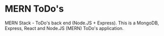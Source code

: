 # MERN ToDo's
MERN Stack - ToDo's back end (Node.JS + Express).
This is a MongoDB, Express, React and Node.JS (MERN) ToDo's application.